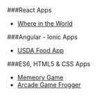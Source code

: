  ###React Apps
 * [Where in the World]( https://sgarciachavez.github.io/WhereInTheWorld/ "Where in the World")
 
 ###Angular - Ionic Apps
 * [USDA Food App](https://sgarciachavez.github.io/usdaFoodApp/ "USDA Food App")
 
 
 ###ES6, HTML5 & CSS Apps
 * [Memeory Game](https://sgarciachavez.github.io/MemoryGame/ "Memory Game")
 * [Arcade Game Frogger](https://sgarciachavez.github.io/ArcadeGame/ "Frogger")
 

